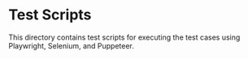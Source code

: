 # Test Scripts

This directory contains test scripts for executing the test cases using Playwright, Selenium, and Puppeteer.